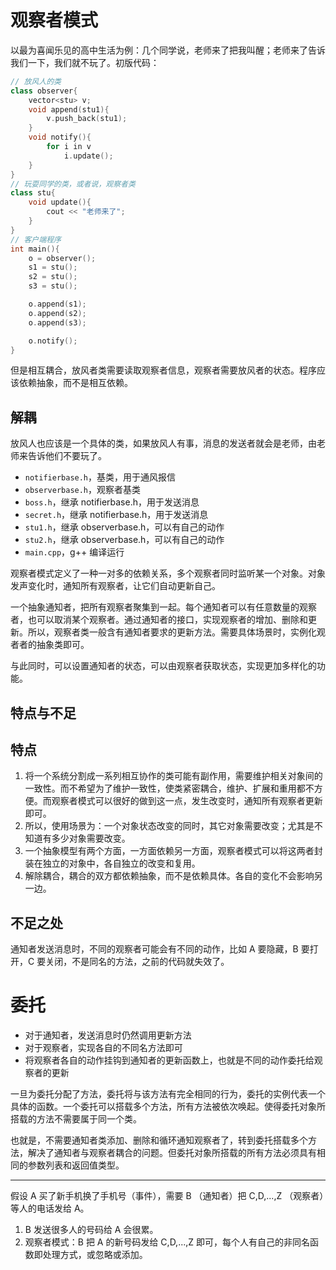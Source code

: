 # 观察者模式

以最为喜闻乐见的高中生活为例：几个同学说，老师来了把我叫醒；老师来了告诉我们一下，我们就不玩了。初版代码：

```cpp
// 放风人的类
class observer{
    vector<stu> v;
    void append(stu1){
        v.push_back(stu1);
    }
    void notify(){
        for i in v
            i.update();
    }
}
// 玩耍同学的类，或者说，观察者类
class stu{
    void update(){
        cout << "老师来了";
    }
}
// 客户端程序
int main(){
    o = observer();
    s1 = stu();
    s2 = stu();
    s3 = stu();

    o.append(s1);
    o.append(s2);
    o.append(s3);

    o.notify();
}
```

但是相互耦合，放风者类需要读取观察者信息，观察者需要放风者的状态。程序应该依赖抽象，而不是相互依赖。

## 解耦

放风人也应该是一个具体的类，如果放风人有事，消息的发送者就会是老师，由老师来告诉他们不要玩了。

- `notifierbase.h`，基类，用于通风报信
- `observerbase.h`，观察者基类
- `boss.h`，继承 notifierbase.h，用于发送消息
- `secret.h`，继承 notifierbase.h，用于发送消息
- `stu1.h`，继承 observerbase.h，可以有自己的动作
- `stu2.h`，继承 observerbase.h，可以有自己的动作
- `main.cpp`，g++ 编译运行

观察者模式定义了一种一对多的依赖关系，多个观察者同时监听某一个对象。对象发声变化时，通知所有观察者，让它们自动更新自己。

一个抽象通知者，把所有观察者聚集到一起。每个通知者可以有任意数量的观察者，也可以取消某个观察者。通过通知者的接口，实现观察者的增加、删除和更新。所以，观察者类一般含有通知者要求的更新方法。需要具体场景时，实例化观者者的抽象类即可。

与此同时，可以设置通知者的状态，可以由观察者获取状态，实现更加多样化的功能。

## 特点与不足

## 特点

1. 将一个系统分割成一系列相互协作的类可能有副作用，需要维护相关对象间的一致性。而不希望为了维护一致性，使类紧密耦合，维护、扩展和重用都不方便。而观察者模式可以很好的做到这一点，发生改变时，通知所有观察者更新即可。
2. 所以，使用场景为：一个对象状态改变的同时，其它对象需要改变；尤其是不知道有多少对象需要改变。
3. 一个抽象模型有两个方面，一方面依赖另一方面，观察者模式可以将这两者封装在独立的对象中，各自独立的改变和复用。
4. 解除耦合，耦合的双方都依赖抽象，而不是依赖具体。各自的变化不会影响另一边。

## 不足之处

通知者发送消息时，不同的观察者可能会有不同的动作，比如 A 要隐藏，B 要打开，C 要关闭，不是同名的方法，之前的代码就失效了。

# 委托

- 对于通知者，发送消息时仍然调用更新方法
- 对于观察者，实现各自的不同名方法即可
- 将观察者各自的动作挂钩到通知者的更新函数上，也就是不同的动作委托给观察者的更新

一旦为委托分配了方法，委托将与该方法有完全相同的行为，委托的实例代表一个具体的函数。一个委托可以搭载多个方法，所有方法被依次唤起。使得委托对象所搭载的方法不需要属于同一个类。

也就是，不需要通知者类添加、删除和循环通知观察者了，转到委托搭载多个方法，解决了通知者与观察者耦合的问题。但委托对象所搭载的所有方法必须具有相同的参数列表和返回值类型。

---

假设 A 买了新手机换了手机号（事件），需要 B （通知者）把 C,D,...,Z （观察者）等人的电话发给 A。
1. B 发送很多人的号码给 A 会很累。
2. 观察者模式：B 把 A 的新号码发给 C,D,...,Z 即可，每个人有自己的非同名函数即处理方式，或忽略或添加。